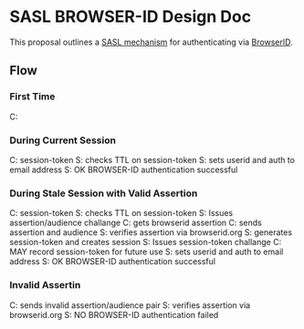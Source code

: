 # SASL BROWSER-ID Design Doc #

This proposal outlines a [SASL mechanism](http://tools.ietf.org/html/rfc2222) 
for authenticating via [BrowserID](https://browserid.org).

## Flow ##
### First Time ###
C: 

### During Current Session ###
C: session-token
S: checks TTL on session-token
S: sets userid and auth to email address
S: OK BROWSER-ID authentication successful


### During Stale Session with Valid Assertion ###
C: session-token
S: checks TTL on session-token
S: Issues assertion/audience challange
C: gets browserid assertion
C: sends assertion and audience
S: verifies assertion via browserid.org
S: generates session-token and creates session
S: Issues session-token challange
C: MAY record session-token for future use
S: sets userid and auth to email address
S: OK BROWSER-ID authentication successful

### Invalid Assertin ###
C: sends invalid assertion/audience pair
S: verifies assertion via browserid.org
S: NO BROWSER-ID authentication failed
